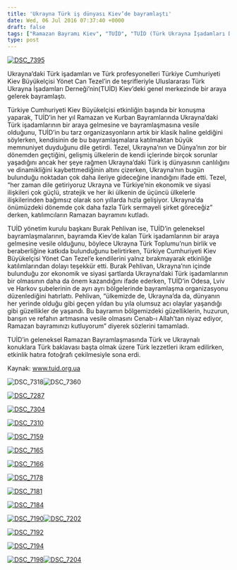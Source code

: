 ```yaml
---
title: 'Ukrayna Türk iş dünyası Kiev’de bayramlaştı'
date: Wed, 06 Jul 2016 07:37:40 +0000
draft: false
tags: ["Ramazan Bayramı Kiev", "TUİD", "TUİD (Türk Ukrayna İşadamları Derneği)", "Ukrayna Türk Toplumu", "Ukrayna Türk toplumu", "Yönet Can Tezel"]
type: post
---
```


[![DSC_7395](http://burakpehlivan.org/wp-content/uploads/2016/07/DSC_73951.jpg)](http://burakpehlivan.org/wp-content/uploads/2016/07/DSC_73951.jpg)

Ukrayna’daki Türk işadamları ve Türk profesyonelleri Türkiye Cumhuriyeti Kiev Büyükelçisi Yönet Can Tezel’in de teşrifleriyle Uluslararası Türk Ukrayna İşadamları Derneği’nin(TUİD) Kiev’deki genel merkezinde bir araya gelerek bayramlaştı.

Türkiye Cumhuriyeti Kiev Büyükelçisi etkinliğin başında bir konuşma yaparak, TUİD’in her yıl Ramazan ve Kurban Bayramlarında Ukrayna’daki Türk işadamlarının bir araya gelmesine ve bayramlaşmasına vesile olduğunu, TUİD’in bu tarz organizasyonların artık bir klasik haline geldiğini söylerken, kendisinin de bu bayramlaşmalara katılmaktan büyük memnuniyet duyduğunu dile getirdi. Tezel, Ukrayna’nın ve Dünya’nın zor bir dönemden geçtiğini, gelişmiş ülkelerin de kendi içlerinde birçok sorunlar yaşadığını ancak her şeye rağmen Ukrayna’daki Türk iş dünyasının canlılığını ve dinamikliğini kaybettmediğinin altını çizerken, Ukrayna’nın bugün bulunduğu noktadan çok daha ileriye gideceğine inandığını ifade etti. Tezel, “her zaman dile getiriyoruz Ukrayna ve Türkiye’nin ekonomik ve siyasi ilişkileri çok güçlü, stratejik ve her iki ülkenin de üçüncü ülkelerle ilişkilerinden bağımsız olarak son yıllarda hızla gelişiyor. Ukrayna’da önümüzdeki dönemde çok daha fazla Türk sermayeli şirket göreceğiz” derken, katılımcıların Ramazan bayramını kutladı.

TUİD yönetim kurulu başkanı Burak Pehlivan ise, TUİD’in geleneksel bayramlaşmalarının, bayramda Kiev’de kalan Türk işadamlarının bir araya gelmesine vesile olduğunu, böylece Ukrayna Türk Toplumu’nun birlik ve beraberliğine katkıda bulunduğunu belirtirken, Türkiye Cumhuriyeti Kiev Büyükelçisi Yönet Can Tezel’e kendilerini yalnız bırakmayarak etkinliğe katılımlarından dolayı teşekkür etti. Burak Pehlivan, Ukrayna’nın içinde bulunduğu zor ekonomik ve siyasi şartlarda Ukrayna’daki Türk işadamlarının bir olmasının daha da önem kazandığını ifade ederken, TUİD’in Odesa, Lviv ve Harkov şubelerinin de ayrı ayrı bölgelerinde bayramlaşma organizasyonu düzenlediğini hatırlattı. Pehlivan, “ülkemizde de, Ukrayna’da da, dünyanın her yerinde olduğu gibi geçen yıldan bu yıla olumsuz acı olaylar yaşandığı gibi güzellikler de yaşandı. Bu bayramın bölgemizdeki güzelliklerin, huzurun, barışın ve refahın artmasına vesile olmasını Cenab-ı Allah’tan niyaz ediyor, Ramazan bayramınızı kutluyorum” diyerek sözlerini tamamladı.

TUİD’in geleneksel Ramazan Bayramlaşmasında Türk ve Ukraynalı konuklara Türk baklavası başta olmak üzere Türk lezzetleri ikram edilirken, etkinlik hatıra fotoğrafı çekilmesiyle sona erdi.

Kaynak: www.tuid.org.ua

![DSC_7318](http://burakpehlivan.org/wp-content/uploads/2016/07/DSC_7318.jpg)![DSC_7360](http://burakpehlivan.org/wp-content/uploads/2016/07/DSC_7360.jpg)

[![DSC_7287](http://burakpehlivan.org/wp-content/uploads/2016/07/DSC_7287.jpg)](http://burakpehlivan.org/wp-content/uploads/2016/07/DSC_7287.jpg)

[![DSC_7304](http://burakpehlivan.org/wp-content/uploads/2016/07/DSC_7304.jpg)](http://burakpehlivan.org/wp-content/uploads/2016/07/DSC_7304.jpg)

[![DSC_7310](http://burakpehlivan.org/wp-content/uploads/2016/07/DSC_7310.jpg)](http://burakpehlivan.org/wp-content/uploads/2016/07/DSC_7310.jpg)

[![DSC_7159](http://burakpehlivan.org/wp-content/uploads/2016/07/DSC_7159.jpg)](http://burakpehlivan.org/wp-content/uploads/2016/07/DSC_7159.jpg)

[![DSC_7165](http://burakpehlivan.org/wp-content/uploads/2016/07/DSC_7165.jpg)](http://burakpehlivan.org/wp-content/uploads/2016/07/DSC_7165.jpg)

[![DSC_7166](http://burakpehlivan.org/wp-content/uploads/2016/07/DSC_7166.jpg)](http://burakpehlivan.org/wp-content/uploads/2016/07/DSC_7166.jpg)

[![DSC_7178](http://burakpehlivan.org/wp-content/uploads/2016/07/DSC_7178.jpg)](http://burakpehlivan.org/wp-content/uploads/2016/07/DSC_7178.jpg)

[![DSC_7181](http://burakpehlivan.org/wp-content/uploads/2016/07/DSC_7181.jpg)](http://burakpehlivan.org/wp-content/uploads/2016/07/DSC_7181.jpg)

[![DSC_7184](http://burakpehlivan.org/wp-content/uploads/2016/07/DSC_7184.jpg)](http://burakpehlivan.org/wp-content/uploads/2016/07/DSC_7184.jpg)

[![DSC_7190](http://burakpehlivan.org/wp-content/uploads/2016/07/DSC_7190.jpg)![DSC_7202](http://burakpehlivan.org/wp-content/uploads/2016/07/DSC_7202.jpg)](http://burakpehlivan.org/wp-content/uploads/2016/07/DSC_7190.jpg)

[![DSC_7192](http://burakpehlivan.org/wp-content/uploads/2016/07/DSC_7192.jpg)](http://burakpehlivan.org/wp-content/uploads/2016/07/DSC_7192.jpg)

[![DSC_7194](http://burakpehlivan.org/wp-content/uploads/2016/07/DSC_7194.jpg)](http://burakpehlivan.org/wp-content/uploads/2016/07/DSC_7194.jpg)

[![DSC_7198](http://burakpehlivan.org/wp-content/uploads/2016/07/DSC_7198.jpg)![DSC_7204](http://burakpehlivan.org/wp-content/uploads/2016/07/DSC_7204.jpg)](http://burakpehlivan.org/wp-content/uploads/2016/07/DSC_7198.jpg)